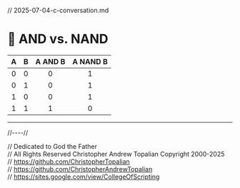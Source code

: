 // 2025-07-04-c-conversation.md

# 🔄 AND vs. NAND

| A | B | A AND B | A NAND B |
|:-:|:-:|:-------:|:--------:|
| 0 | 0 |    0    |     1    |
| 0 | 1 |    0    |     1    |
| 1 | 0 |    0    |     1    |
| 1 | 1 |    1    |     0    |


---

//----//

// Dedicated to God the Father  
// All Rights Reserved Christopher Andrew Topalian Copyright 2000-2025  
// https://github.com/ChristopherTopalian  
// https://github.com/ChristopherAndrewTopalian  
// https://sites.google.com/view/CollegeOfScripting

